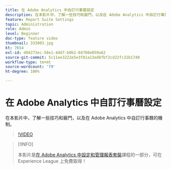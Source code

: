 ```yaml
---
title: 在 Adobe Analytics 中自訂行事曆設定
description: 在本影片中，了解一些技巧和竅門，以及在 Adobe Analytics 中自訂行事曆的機制。
feature: Report Suite Settings
topic: Administration
role: Admin
level: Beginner
doc-type: feature video
thumbnail: 333003.jpg
kt: 7654
exl-id: d04273ec-58e1-4dd7-b0b2-84708e059a62
source-git-commit: 5c11ee3222e5e3f81a13ed8fbf2cd22fc32b1740
workflow-type: tm+mt
source-wordcount: '79'
ht-degree: 100%

---
```


# 在 Adobe Analytics 中自訂行事曆設定

在本影片中，了解一些技巧和竅門，以及在 Adobe Analytics 中自訂行事曆的機制。

>[!VIDEO](https://video.tv.adobe.com/v/333003/?quality=12&learn=on)

>[!INFO]
>
> 本影片是[在 Adobe Analytics 中設定和管理報表套裝](https://experienceleague.adobe.com/?recommended=Analytics-A-1-2021.1.administration)課程的一部分，可在 Experience League 上免費取得！